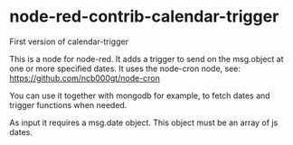 # node-red-contrib-calendar-trigger
First version of calendar-trigger

This is a node for node-red. It adds a trigger to send on the msg.object at one or more specified dates.
It uses the node-cron node, see: https://github.com/ncb000gt/node-cron

You can use it together with mongodb for example, to fetch dates and trigger functions when needed.

As input it requires a msg.date object. This object must be an array of js dates.
